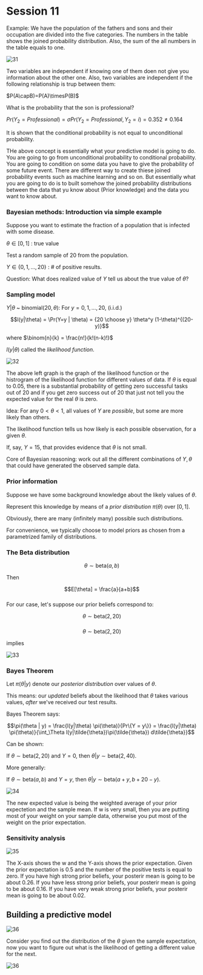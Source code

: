 # Session 11


Example: We have the population of the fathers and sons and their occupation are divided into the five categories. The numbers in the table shows the joined probability distribution. Also, the sum of the all numbers in the table equals to one. 

![31](Picturs/pic_31.PNG)

Two variables are independent if knowing one of them doen not give you information about the other one. Also, two variables are independent if the following relationship is trup between them:

$P(A\capB)=P(A)\timesP(B)$

What is the probability that the son is professional?

$Pr(Y_{2}=Professional)=\sigma Pr(Y_{2}=Professional,Y_{2}=i)=0.352	\neq0.164$

It is shown that the conditional probability is not equal to unconditional probability.

THe above concept is essentially what your predictive model is going to do. You are going to go from unconditional probability to conditional probability. You are going to condition on some data you have to give the probability of some future event. There are different way to create thiese joined probability events such as machine learning and so on. But essentially what you are going to do is to built somehow the joined probability distributions between the data that yu know about (Prior knowledge) and the data you want to know about.


### Bayesian methods: Introduction via simple example



Suppose you want to estimate the fraction of a population that is infected with some disease.

$\theta \in [0,1]$ : true value

Test a random sample of $20$ from the population. 

$Y \in \{0,1,\ldots,20\}$ : # of positive results.

Question: What does realized value of $Y$ tell us about the true value of $\theta$?

### Sampling model

$Y | \theta$ ~ binomial$(20,\theta)$: For $y = 0, 1, \ldots, 20$, (i.i.d.)

$$l(y|\theta) = \Pr(Y=y | \theta) = {20 \choose y} \theta^y (1-\theta)^{(20-y)}$$

where $\binom{n}{k} = \frac{n!}{k!(n-k)!}$

$l(y|\theta)$ called the *likelihood function*.

![32](Picturs/pic_32.PNG)

The above left graph is the graph of the likelihood function or the histrogram of the likelihood function for different values of data. If $\theta$ is equal to 0.05, there is a substantial probability of getting zero successful tasks out of 20 and if you get zero success out of 20 that just not tell you  the expected value for the real $\theta$ is zero. 


Idea: For any $0< \theta < 1$, all values of $Y$ are *possible*, but some are more likely than others. 

The likelihood function tells us how likely is each possible observation, for a given $\theta$.

If, say, $Y = 15$, that provides evidence that $\theta$ is not small.

Core of Bayesian reasoning: work out all the different combinations of $Y, \theta$ that could have generated the observed sample data. 

### Prior information

Suppose we have some background knowledge about the likely values of $\theta$. 

Represent this knowledge by means of a *prior distribution* $\pi(\theta)$ over $[0,1]$.

Obviously, there are many (infinitely many) possible such distributions. 

For convenience, we typically choose to model priors as chosen from a parametrized family of distributions.

### The Beta distribution

$$\theta \sim \text{beta}(a,b)$$

Then

$$E[\theta] = \frac{a}{a+b}$$

###

For our case, let's suppose our prior beliefs correspond to:

$$\theta \sim \text{beta}(2,20)$$

###

$$\theta \sim \text{beta}(2,20)$$ 

implies

![33](Picturs/pic_33.PNG)

### Bayes Theorem

Let $\pi(\theta | y)$ denote our *posterior distribution* over values of $\theta$.

This means: our *updated* beliefs about the likelihood that $\theta$ takes various values, *after* we've received our test results.

Bayes Theorem says:

$$\pi(\theta | y) = \frac{l(y|\theta) \pi(\theta)}{Pr\{Y = y\}} 
                  = \frac{l(y|\theta) \pi(\theta)}{\int_\Theta l(y|\tilde{\theta})\pi(\tilde{\theta}) d\tilde{\theta}}$$


Can be shown: 

If $\theta \sim \text{beta}(2,20)$ and $Y = 0$, then $\theta | y \sim \text{beta}(2,40)$.

More generally:

If $\theta \sim \text{beta}(a,b)$ and $Y = y$, then $\theta | y \sim \text{beta}(a+y,b+20-y)$.

![34](Picturs/pic_34.png)

The new expected value is being the weighted average of your prior expectetion and the sample mean. If w is very small, then you are putting most of your weight on your sample data, otherwise you put most of the weight on the prior expectation.


### Sensitivity analysis

![35](Picturs/pic_35.png)

The X-axis shows the w and the Y-axis shows the prior expectation. Given the prior expectation is 0.5 and the number of the positive tests is equal to zero. If you have high strong prior beliefs, your posterir mean is going to be about 0.26. 
If you have less strong prior beliefs, your posterir mean is going to be about 0.16. 
If you have very weak strong prior beliefs, your posterir mean is going to be about 0.02. 

## Building a predictive model

![36](Picturs/pic_36.png)

Consider you find out the distribution of the $\theta$ given the sample expectation, now you want to figure out what is the likelihood of getting a different value for the next.

![36](Picturs/pic_36.png)








